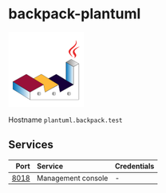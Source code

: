 # backpack-plantuml

![PlantUML](../../doc/assets/logos/plantuml.png)

Hostname `plantuml.backpack.test`

## Services

| Port | Service | Credentials
| ---: | :------ | :----------
| [8018](http://plantuml.backpack.test:8018) | Management console | -

